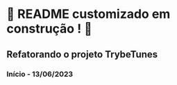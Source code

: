 # :construction: README customizado em construção ! :construction:
## Refatorando o projeto TrybeTunes
### Início - 13/06/2023
